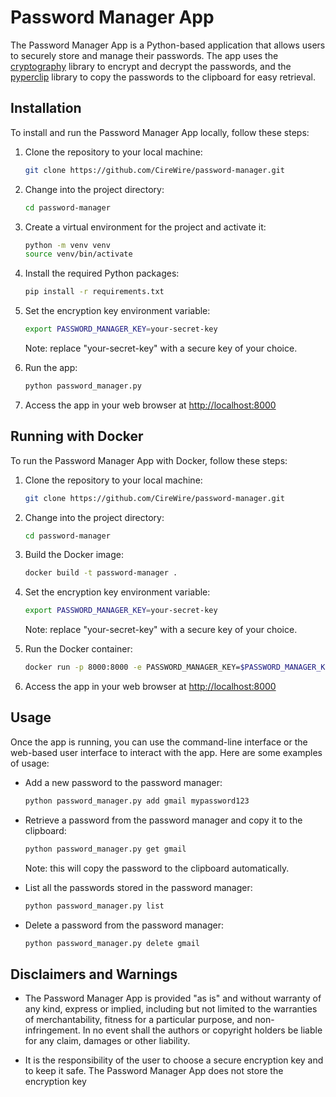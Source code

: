 # Password Manager App

The Password Manager App is a Python-based application that allows users to securely store and manage their passwords. The app uses the [cryptography](https://cryptography.io/en/latest/) library to encrypt and decrypt the passwords, and the [pyperclip](https://pypi.org/project/pyperclip/) library to copy the passwords to the clipboard for easy retrieval.

## Installation

To install and run the Password Manager App locally, follow these steps:

1. Clone the repository to your local machine:

   ```bash
   git clone https://github.com/CireWire/password-manager.git
   ```

2. Change into the project directory:

   ```bash
   cd password-manager
   ```

3. Create a virtual environment for the project and activate it:

   ```bash
   python -m venv venv
   source venv/bin/activate
   ```

4. Install the required Python packages:

   ```bash
   pip install -r requirements.txt
   ```

5. Set the encryption key environment variable:

   ```bash
   export PASSWORD_MANAGER_KEY=your-secret-key
   ```

   Note: replace "your-secret-key" with a secure key of your choice.

6. Run the app:

   ```bash
   python password_manager.py
   ```

7. Access the app in your web browser at [http://localhost:8000](http://localhost:8000)

## Running with Docker

To run the Password Manager App with Docker, follow these steps:

1. Clone the repository to your local machine:

   ```bash
   git clone https://github.com/CireWire/password-manager.git
   ```

2. Change into the project directory:

   ```bash
   cd password-manager
   ```

3. Build the Docker image:

   ```bash
   docker build -t password-manager .
   ```

4. Set the encryption key environment variable:

   ```bash
   export PASSWORD_MANAGER_KEY=your-secret-key
   ```

   Note: replace "your-secret-key" with a secure key of your choice.

5. Run the Docker container:

   ```bash
   docker run -p 8000:8000 -e PASSWORD_MANAGER_KEY=$PASSWORD_MANAGER_KEY password-manager
   ```

6. Access the app in your web browser at [http://localhost:8000](http://localhost:8000)

## Usage

Once the app is running, you can use the command-line interface or the web-based user interface to interact with the app. Here are some examples of usage:

- Add a new password to the password manager:

  ```bash
  python password_manager.py add gmail mypassword123
  ```

- Retrieve a password from the password manager and copy it to the clipboard:

  ```bash
  python password_manager.py get gmail
  ```

  Note: this will copy the password to the clipboard automatically.

- List all the passwords stored in the password manager:

  ```bash
  python password_manager.py list
  ```

- Delete a password from the password manager:

  ```bash
  python password_manager.py delete gmail
  ```

## Disclaimers and Warnings

- The Password Manager App is provided "as is" and without warranty of any kind, express or implied, including but not limited to the warranties of merchantability, fitness for a particular purpose, and non-infringement. In no event shall the authors or copyright holders be liable for any claim, damages or other liability.

- It is the responsibility of the user to choose a secure encryption key and to keep it safe. The Password Manager App does not store the encryption key
